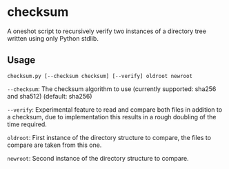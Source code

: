 # checksum
A oneshot script to recursively verify two instances of a directory tree written using only Python stdlib.

## Usage
`checksum.py [--checksum checksum] [--verify] oldroot newroot`

`--checksum`: The checksum algorithm to use (currently supported: sha256 and sha512) (default: sha256)

`--verify`: Experimental feature to read and compare both files in addition to a checksum, due to implementation this results in a rough doubling of the time required.

`oldroot`: First instance of the directory structure to compare, the files to compare are taken from this one.

`newroot`: Second instance of the directory structure to compare.